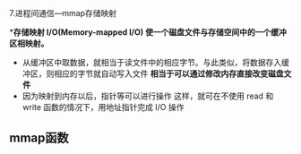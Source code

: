 

7.进程间通信—mmap存储映射

 ***存储映射 I/O(Memory-mapped I/O) 使一个磁盘文件与存储空间中的一个缓冲区相映射。**  

* 从缓冲区中取数据，就相当于读文件中的相应字节。与此类似，将数据存入缓冲区，则相应的字节就自动写入文件 **相当于可以通过修改内存直接改变磁盘文件**  
* 因为映射到内存以后，指针等可以进行操作    这样，就可在不使用 read 和 write 函数的情况下，用地址指针完成 I/O 操作  


## mmap函数  

